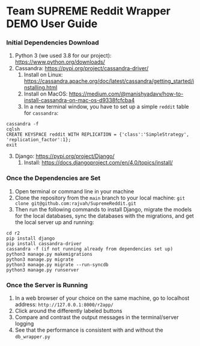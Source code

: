 # Team SUPREME Reddit Wrapper DEMO User Guide

### Initial Dependencies Download
1. Python 3 (we used 3.8 for our project): https://www.python.org/downloads/
2. Cassandra: https://pypi.org/project/cassandra-driver/
    1. Install on Linux: https://cassandra.apache.org/doc/latest/cassandra/getting_started/installing.html 
    2. Install on MacOS: https://medium.com/@manishyadavv/how-to-install-cassandra-on-mac-os-d9338fcfcba4
    3. In a new terminal window, you have to set up a simple `reddit` table for `cassandra`:
```
cassandra -f
cqlsh
CREATE KEYSPACE reddit WITH REPLICATION = {'class':'SimpleStrategy', 'replication_factor':1};
exit
```
3. Django: https://pypi.org/project/Django/
    1. Install: https://docs.djangoproject.com/en/4.0/topics/install/ 

### Once the Dependencies are Set
1. Open terminal or command line in your machine
2. Clone the repository from the `main` branch to your local machine: `git clone git@github.com:rajvah/SupremeReddit.git`
3. Then run the following commands to install Django, migrate the models for the local databases, sync the databases with the migrations, and get the local server up and running:

```
cd r2
pip install django
pip install cassandra-driver
cassandra -f (if not running already from dependencies set up)
python3 manage.py makemigrations
python3 manage.py migrate
python3 manage.py migrate --run-syncdb
python3 manage.py runserver
```

### Once the Server is Running
1. In a web browser of your choice on the same machine, go to localhost address: `http://127.0.0.1:8000/r2app/`
2. Click around the differently labeled buttons
3. Compare and contrast the output messages in the terminal/server logging
4. See that the performance is consistent with and without the `db_wrapper.py`
